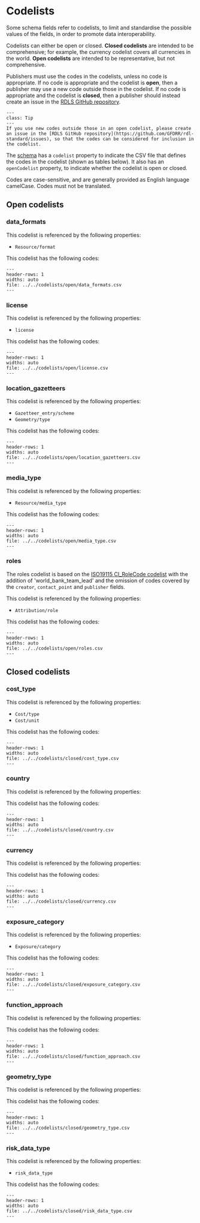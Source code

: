 # Codelists

Some schema fields refer to codelists, to limit and standardise the possible values of the fields, in order to promote data interoperability.

Codelists can either be open or closed. **Closed codelists** are intended to be comprehensive; for example, the currency codelist covers all currencies in the world. **Open codelists** are intended to be representative, but not comprehensive.

Publishers must use the codes in the codelists, unless no code is appropriate. If no code is appropriate and the codelist is **open**, then a publisher may use a new code outside those in the codelist. If no code is appropriate and the codelist is **closed**, then a publisher should instead create an issue in the [RDLS GitHub repository](https://github.com/GFDRR/rdl-standard/issues).

```{admonition} Extending open codelists
---
class: Tip
---
If you use new codes outside those in an open codelist, please create an issue in the [RDLS GitHub repository](https://github.com/GFDRR/rdl-standard/issues), so that the codes can be considered for inclusion in the codelist.
```

The [schema](index.md) has a `codelist` property to indicate the CSV file that defines the codes in the codelist (shown as tables below). It also has an `openCodelist` property, to indicate whether the codelist is open or closed.

Codes are case-sensitive, and are generally provided as English language camelCase. Codes must not be translated.

## Open codelists

### data_formats

This codelist is referenced by the following properties:

- `Resource/format`

This codelist has the following codes:

```{csv-table-no-translate}
---
header-rows: 1
widths: auto
file: ../../codelists/open/data_formats.csv
---
```

### license

This codelist is referenced by the following properties:

- `license`

This codelist has the following codes:

```{csv-table-no-translate}
---
header-rows: 1
widths: auto
file: ../../codelists/open/license.csv
---
```

### location_gazetteers

This codelist is referenced by the following properties:

- `Gazetteer_entry/scheme`
- `Geometry/type`

This codelist has the following codes:

```{csv-table-no-translate}
---
header-rows: 1
widths: auto
file: ../../codelists/open/location_gazetteers.csv
---
```

### media_type

This codelist is referenced by the following properties:

- `Resource/media_type`

This codelist has the following codes:

```{csv-table-no-translate}
---
header-rows: 1
widths: auto
file: ../../codelists/open/media_type.csv
---
```

### roles

The roles codelist is based on the [ISO19115 CI_RoleCode codelist](https://standards.iso.org/iso/19115/resources/Codelists/gml/CI_RoleCode.xml) with the addition of 'world_bank_team_lead' and the omission of codes covered by the `creator`, `contact_point` and `publisher` fields.

This codelist is referenced by the following properties:

- `Attribution/role`

This codelist has the following codes:

```{csv-table-no-translate}
---
header-rows: 1
widths: auto
file: ../../codelists/open/roles.csv
---
```

## Closed codelists

### cost_type

This codelist is referenced by the following properties:

- `Cost/type`
- `Cost/unit`

This codelist has the following codes:

```{csv-table-no-translate}
---
header-rows: 1
widths: auto
file: ../../codelists/closed/cost_type.csv
---
```

### country

This codelist is referenced by the following properties:

This codelist has the following codes:

```{csv-table-no-translate}
---
header-rows: 1
widths: auto
file: ../../codelists/closed/country.csv
---
```

### currency

This codelist is referenced by the following properties:

This codelist has the following codes:

```{csv-table-no-translate}
---
header-rows: 1
widths: auto
file: ../../codelists/closed/currency.csv
---
```

### exposure_category

This codelist is referenced by the following properties:

- `Exposure/category`

This codelist has the following codes:

```{csv-table-no-translate}
---
header-rows: 1
widths: auto
file: ../../codelists/closed/exposure_category.csv
---
```

### function_approach

This codelist is referenced by the following properties:

This codelist has the following codes:

```{csv-table-no-translate}
---
header-rows: 1
widths: auto
file: ../../codelists/closed/function_approach.csv
---
```

### geometry_type

This codelist is referenced by the following properties:

This codelist has the following codes:

```{csv-table-no-translate}
---
header-rows: 1
widths: auto
file: ../../codelists/closed/geometry_type.csv
---
```

### risk_data_type

This codelist is referenced by the following properties:

- `risk_data_type`

This codelist has the following codes:

```{csv-table-no-translate}
---
header-rows: 1
widths: auto
file: ../../codelists/closed/risk_data_type.csv
---
```
